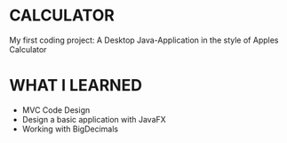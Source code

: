 # CALCULATOR
My first coding project: A Desktop Java-Application in the style of Apples Calculator
# WHAT I LEARNED
- MVC Code Design
- Design a basic application with JavaFX
- Working with BigDecimals
